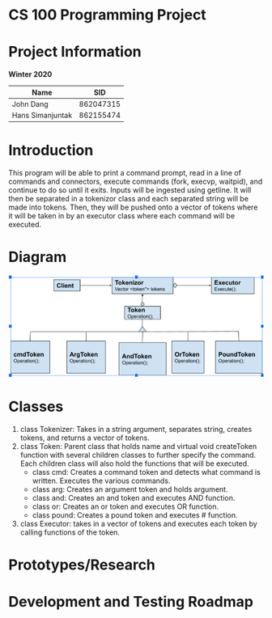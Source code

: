 # CS 100 Programming Project
# Project Information
**Winter 2020**

Name | SID
---- | ----
John Dang | 862047315
Hans Simanjuntak | 862155474

# Introduction
This program will be able to print a command prompt, read in a line of commands and connectors, execute commands (fork, execvp, waitpid), and continue to do so until it exits. Inputs will be ingested using getline. It will then be separated in a tokenizor class and each separated string will be made into tokens. Then, they will be pushed onto a vector of tokens where it will be taken in by an executor class where each command will be executed.

# Diagram
![OMT Diagram](/images/OMT_Diagram.png)

# Classes
1. class Tokenizer: Takes in a string argument, separates string, creates tokens, and returns a vector of tokens.
2. class Token: Parent class that holds name and virtual void createToken function with several children classes to further specify the command. Each children class will also hold the functions that will be executed.
   * class cmd: Creates a command token and detects what command is written. Executes the various commands.
   * class arg: Creates an argument token and holds argument.
   * class and: Creates an and token and executes AND function.
   * class or: Creates an or token and executes OR function.
   * class pound: Creates a pound token and executes # function.
3. class Executor: takes in a vector of tokens and executes each token by calling functions of the token.

# Prototypes/Research

# Development and Testing Roadmap
